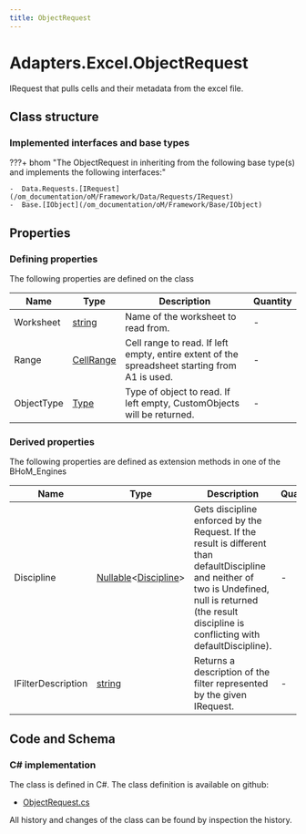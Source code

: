 ```yaml
---
title: ObjectRequest
---
```


# Adapters.Excel.ObjectRequest

IRequest that pulls cells and their metadata from the excel file.

## Class structure

### Implemented interfaces and base types

???+ bhom "The ObjectRequest in inheriting from the following base type(s) and implements the following interfaces:"

    -  Data.Requests.[IRequest](/om_documentation/oM/Framework/Data/Requests/IRequest)
    -  Base.[IObject](/om_documentation/oM/Framework/Base/IObject)


## Properties



### Defining properties

The following properties are defined on the class

| Name             | Type             | Description      | Quantity         |
|------------------|------------------|------------------|------------------|
| Worksheet | [string](https://learn.microsoft.com/en-us/dotnet/api/System.String?view=netstandard-2.0) | Name of the worksheet to read from. | - |
| Range | [CellRange](/om_documentation/oM/Adapter/Adapters/Excel/CellRange) | Cell range to read. If left empty, entire extent of the spreadsheet starting from A1 is used. | - |
| ObjectType | [Type](https://learn.microsoft.com/en-us/dotnet/api/System.Type?view=netstandard-2.0) | Type of object to read. If left empty, CustomObjects will be returned. | - |


### Derived properties

The following properties are defined as extension methods in one of the BHoM_Engines

| Name             | Type             | Description      | Quantity         | Engine           |
|------------------|------------------|------------------|------------------|------------------|
| Discipline | [Nullable](https://learn.microsoft.com/en-us/dotnet/api/System.Nullable-1?view=netstandard-2.0)&lt;[Discipline](/om_documentation/oM/Adapter/Adapters/Revit/Enums/Discipline)&gt; | Gets discipline enforced by the Request. If the result is different than defaultDiscipline and neither of two is Undefined, null is returned (the result discipline is conflicting with defaultDiscipline). | - | Revit_Engine |
| IFilterDescription | [string](https://learn.microsoft.com/en-us/dotnet/api/System.String?view=netstandard-2.0) | Returns a description of the filter represented by the given IRequest. | - | Revit_Engine |


## Code and Schema

### C# implementation

The class is defined in C#. The class definition is available on github:

- [ObjectRequest.cs](https://github.com/BHoM/Excel_Toolkit/blob/develop/Excel_oM/Requests/ObjectRequest.cs)

All history and changes of the class can be found by inspection the history.
